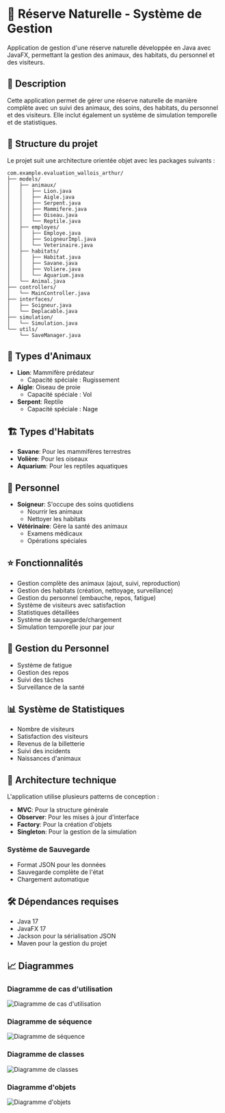 # 🦁 Réserve Naturelle - Système de Gestion

Application de gestion d'une réserve naturelle développée en Java avec JavaFX, permettant la gestion des animaux, des habitats, du personnel et des visiteurs.

## 📝 Description
Cette application permet de gérer une réserve naturelle de manière complète avec un suivi des animaux, des soins, des habitats, du personnel et des visiteurs. Elle inclut également un système de simulation temporelle et de statistiques.

## 📁 Structure du projet
Le projet suit une architecture orientée objet avec les packages suivants :
```
com.example.evaluation_wallois_arthur/
├── models/
│   ├── animaux/
│   │   ├── Lion.java
│   │   ├── Aigle.java
│   │   ├── Serpent.java
│   │   ├── Mammifere.java
│   │   ├── Oiseau.java
│   │   └── Reptile.java
│   ├── employes/
│   │   ├── Employe.java
│   │   ├── SoigneurImpl.java
│   │   └── Veterinaire.java
│   ├── habitats/
│   │   ├── Habitat.java
│   │   ├── Savane.java
│   │   ├── Voliere.java
│   │   └── Aquarium.java
│   └── Animal.java
├── controllers/
│   └── MainController.java
├── interfaces/
│   ├── Soigneur.java
│   └── Deplacable.java
├── simulation/
│   └── Simulation.java
└── utils/
    └── SaveManager.java
```

## 🦊 Types d'Animaux
- **Lion**: Mammifère prédateur
  - Capacité spéciale : Rugissement
- **Aigle**: Oiseau de proie
  - Capacité spéciale : Vol
- **Serpent**: Reptile
  - Capacité spéciale : Nage

## 🏗️ Types d'Habitats
- **Savane**: Pour les mammifères terrestres
- **Volière**: Pour les oiseaux
- **Aquarium**: Pour les reptiles aquatiques

## 👥 Personnel
- **Soigneur**: S'occupe des soins quotidiens
  - Nourrir les animaux
  - Nettoyer les habitats
- **Vétérinaire**: Gère la santé des animaux
  - Examens médicaux
  - Opérations spéciales

## ⭐ Fonctionnalités
- Gestion complète des animaux (ajout, suivi, reproduction)
- Gestion des habitats (création, nettoyage, surveillance)
- Gestion du personnel (embauche, repos, fatigue)
- Système de visiteurs avec satisfaction
- Statistiques détaillées
- Système de sauvegarde/chargement
- Simulation temporelle jour par jour

## 💼 Gestion du Personnel
- Système de fatigue
- Gestion des repos
- Suivi des tâches
- Surveillance de la santé

## 📊 Système de Statistiques
- Nombre de visiteurs
- Satisfaction des visiteurs
- Revenus de la billetterie
- Suivi des incidents
- Naissances d'animaux

## 🔧 Architecture technique
L'application utilise plusieurs patterns de conception :
- **MVC**: Pour la structure générale
- **Observer**: Pour les mises à jour d'interface
- **Factory**: Pour la création d'objets
- **Singleton**: Pour la gestion de la simulation

### Système de Sauvegarde
- Format JSON pour les données
- Sauvegarde complète de l'état
- Chargement automatique

## 🛠️ Dépendances requises
- Java 17
- JavaFX 17
- Jackson pour la sérialisation JSON
- Maven pour la gestion du projet

## 📈 Diagrammes

### Diagramme de cas d'utilisation
![Diagramme de cas d'utilisation](src/main/resources/diagrams/use-case-diagram.png)

### Diagramme de séquence
![Diagramme de séquence](src/main/resources/diagrams/sequence-diagram.png)

### Diagramme de classes
![Diagramme de classes](src/main/resources/diagrams/class-diagram.png)

### Diagramme d'objets
![Diagramme d'objets](src/main/resources/diagrams/object-diagram.png)



 